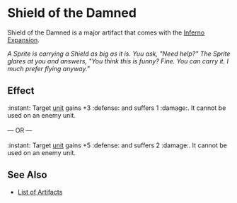 # Shield of the Damned

Shield of the Damned is a major artifact that comes with the [Inferno Expansion](../content.md).

*A Sprite is carrying a Shield as big as it is. Yuu ask, "Need help?" The Sprite glares at you and answers, "You think this is funny? Fine. You can carry it. I much prefer flying anyway."*


## Effect

:instant: Target [unit](../units.md) gains +3 :defense: and suffers 1 :damage:. It cannot be used on an enemy unit.<br><br>— OR —<br><br>:instant: Target [unit](../units.md) gains +5 :defense: and suffers 2 :damage:. It cannot be used on an enemy unit.


## See Also

- [List of Artifacts](../artifacts.md)

